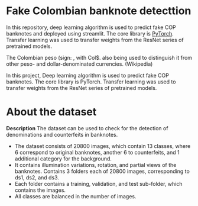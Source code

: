 # Fake Colombian banknote detecttion
In this repository, deep learning algorithm is used to predict fake COP banknotes and deployed using streamlit. The core library is [PyTorch](https://pytorch.org). Transfer learning was used to transfer weights from the ResNet series of pretrained models.

The Colombian peso (sign: , with Col$. also being used to distinguish it from other peso- and dollar-denominated currencies. (Wikipedia)

In this project, Deep learning algorithm is used to predict fake COP banknotes. The core library is PyTorch. Transfer learning was used to transfer weights from the ResNet series of pretrained models.

# About the dataset
**Description**
The dataset can be used to check for the detection of denominations and counterfeits in banknotes.
* The dataset consists of 20800 images, which contain 13 classes, where 6 correspond to original banknotes, another 6 to counterfeits, and 1 additional category for the background.
* It contains illumination variations, rotation, and partial views of the banknotes. Contains 3 folders each of 20800 images, corresponding to ds1, ds2, and ds3.
* Each folder contains a training, validation, and test sub-folder, which contains the images.
* All classes are balanced in the number of images.


